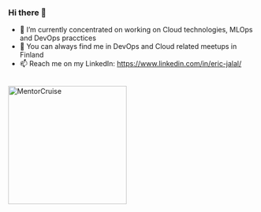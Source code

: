 ### Hi there 👋

- 🌱 I’m currently concentrated on working on Cloud technologies, MLOps and DevOps pracctices
- 👯 You can always find me in DevOps and Cloud related meetups in Finland
- 📫 Reach me on my LinkedIn: https://www.linkedin.com/in/eric-jalal/
<br />
<a href="https://mentorcruise.com/mentor/ericjalal/"> <img src="https://cdn.mentorcruise.com/img/banner/sky-available-badge.svg" width="240" alt="MentorCruise"> </a>
